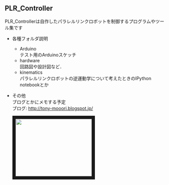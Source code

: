 ## PLR_Controller

PLR_Controllerは自作したパラレルリンクロボットを制御するプログラムやツール集です  

+ 各種フォルダ説明  
  - Arduino  
    テスト用のArduinoスケッチ  
  - hardware  
    回路図や設計図など．
  - kinematics  
    パラレルリンクロボットの逆運動学について考えたときのIPython notebookとか

+ その他  
  ブログとかにメモする予定  
  ブログ: http://tony-mooori.blogspot.jp/

  <a href="http://www.youtube.com/watch?feature=player_embedded&v=8ZkLPTllyo8" target="_blank">
    <img src="http://img.youtube.com/vi/8ZkLPTllyo8/0.jpg" width="240" height="180" border="10" />
  </a>
